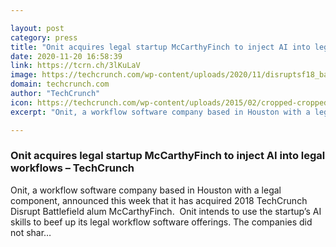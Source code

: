 ```yaml
---

layout: post
category: press
title: "Onit acquires legal startup McCarthyFinch to inject AI into legal workflows"
date: 2020-11-20 16:58:39
link: https://tcrn.ch/3lKuLaV
image: https://techcrunch.com/wp-content/uploads/2020/11/disruptsf18_battlefield_mccarthy_finch-0370.jpg?w=622
domain: techcrunch.com
author: "TechCrunch"
icon: https://techcrunch.com/wp-content/uploads/2015/02/cropped-cropped-favicon-gradient.png?w=180
excerpt: "Onit, a workflow software company based in Houston with a legal component, announced this week that it has acquired 2018 TechCrunch Disrupt Battlefield alum McCarthyFinch.  Onit intends to use the startup’s AI skills to beef up its legal workflow software offerings. The companies did not shar…"

---
```


### Onit acquires legal startup McCarthyFinch to inject AI into legal workflows – TechCrunch

Onit, a workflow software company based in Houston with a legal component, announced this week that it has acquired 2018 TechCrunch Disrupt Battlefield alum McCarthyFinch.  Onit intends to use the startup’s AI skills to beef up its legal workflow software offerings. The companies did not shar…